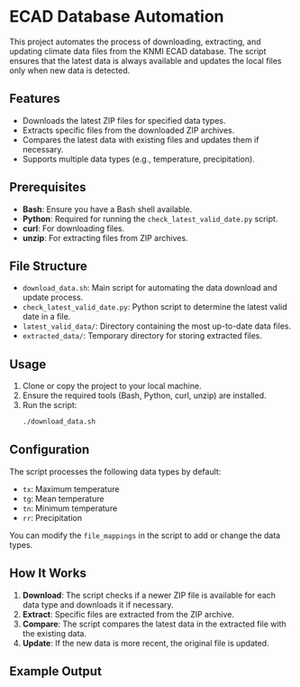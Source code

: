 
# ECAD Database Automation

This project automates the process of downloading, extracting, and updating climate data files from the KNMI ECAD database. The script ensures that the latest data is always available and updates the local files only when new data is detected.

## Features

- Downloads the latest ZIP files for specified data types.
- Extracts specific files from the downloaded ZIP archives.
- Compares the latest data with existing files and updates them if necessary.
- Supports multiple data types (e.g., temperature, precipitation).

## Prerequisites

- **Bash**: Ensure you have a Bash shell available.
- **Python**: Required for running the `check_latest_valid_date.py` script.
- **curl**: For downloading files.
- **unzip**: For extracting files from ZIP archives.

## File Structure

- `download_data.sh`: Main script for automating the data download and update process.
- `check_latest_valid_date.py`: Python script to determine the latest valid date in a file.
- `latest_valid_data/`: Directory containing the most up-to-date data files.
- `extracted_data/`: Temporary directory for storing extracted files.

## Usage

1. Clone or copy the project to your local machine.
2. Ensure the required tools (Bash, Python, curl, unzip) are installed.
3. Run the script:
   ```bash
   ./download_data.sh
   ```

## Configuration

The script processes the following data types by default:
- `tx`: Maximum temperature
- `tg`: Mean temperature
- `tn`: Minimum temperature
- `rr`: Precipitation

You can modify the `file_mappings` in the script to add or change the data types.

## How It Works

1. **Download**: The script checks if a newer ZIP file is available for each data type and downloads it if necessary.
2. **Extract**: Specific files are extracted from the ZIP archive.
3. **Compare**: The script compares the latest data in the extracted file with the existing data.
4. **Update**: If the new data is more recent, the original file is updated.

## Example Output

